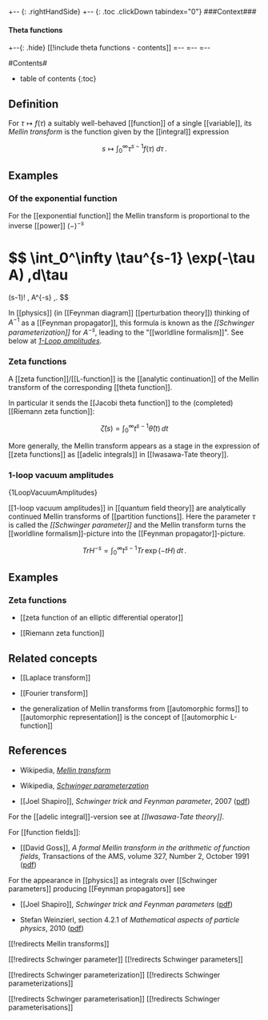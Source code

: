 
+-- {: .rightHandSide}
+-- {: .toc .clickDown tabindex="0"}
###Context###
#### Theta functions
+--{: .hide}
[[!include theta functions - contents]]
=--
=--
=--


#Contents#
* table of contents
{:toc}

## Definition

For $\tau \mapsto f(\tau)$ a suitably well-behaved [[function]] of a single [[variable]], its _Mellin transform_ is the function given by the [[integral]] expression

$$
  s \mapsto \int_0^\infty \tau^{s-1} f(\tau) \; d\tau
 \,.
$$

## Examples

### Of the exponential function

For the [[exponential function]] the Mellin transform is proportional to the inverse [[power]] $(-)^{-s}$

$$
  \int_0^\infty \tau^{s-1} \exp(-\tau A) \,d\tau
  =
  (s-1)! \, A^{-s}
  \,.
$$

In [[physics]] (in [[Feynman diagram]] [[perturbation theory]]) thinking of $A^{-1}$ as a [[Feynman propagator]], this formula is known as the _[[Schwinger parameterization]]_ for $A^{-s}$, leading to the "[[worldline formalism]]". See below at _[1-Loop amplitudes](#1LoopVacuumAmplitudes)_.

### Zeta functions

A [[zeta function]]/[[L-function]] is the [[analytic continuation]] of the Mellin transform of the corresponding [[theta function]].

In particular it sends the [[Jacobi theta function]] to the (completed) [[Riemann zeta function]]:

$$ \hat \zeta(s) = \int_0^\infty t^{s-1} \hat \theta(t) \, d t $$

More generally, the Mellin transform appears as a stage in the expression of [[zeta functions]] as [[adelic integrals]] in [[Iwasawa-Tate theory]].

### 1-loop vacuum amplitudes
 {1LoopVacuumAmplitudes}

[[1-loop vacuum amplitudes]] in [[quantum field theory]] are analytically continued Mellin transforms of [[partition functions]]. Here the parameter $\tau$ is called the _[[Schwinger parameter]]_ and the Mellin transform turns the [[worldline formalism]]-picture into the [[Feynman propagator]]-picture.

$$ Tr H^{-s} = \int_0^\infty t^{s-1} Tr\, \exp(- t H) \, d t \,. $$ 

## Examples

### Zeta functions

* [[zeta function of an elliptic differential operator]]

* [[Riemann zeta function]]

## Related concepts

* [[Laplace transform]]

* [[Fourier transform]]

* the generalization of Mellin transforms from [[automorphic forms]] to [[automorphic representation]] is the concept of [[automorphic L-function]]

## References

* Wikipedia, _[Mellin transform](http://en.wikipedia.org/wiki/Mellin_transform)_

* Wikipedia, _[Schwinger parameterzation](https://en.wikipedia.org/wiki/Schwinger_parametrization)_

* [[Joel Shapiro]], _Schwinger trick and Feynman parameter_, 2007 ([pdf](https://www.physics.rutgers.edu/grad/615/lects/schwingertrick.pdf))

For the [[adelic integral]]-version see at _[[Iwasawa-Tate theory]]_.

For [[function fields]]:

* [[David Goss]], _A formal Mellin transform in the arithmetic of function fields_, Transactions of the AMS, volume 327, Number 2, October 1991 ([pdf](http://www.ams.org/journals/tran/1991-327-02/S0002-9947-1991-1041048-5/S0002-9947-1991-1041048-5.pdf))

For the appearance in  [[physics]] as integrals over [[Schwinger parameters]] producing [[Feynman propagators]] see

* [[Joel Shapiro]], _Schwinger trick and Feynman parameters_ ([pdf](https://www.physics.rutgers.edu/grad/613/615lects/schwingertrick.pdf))

* Stefan Weinzierl, section 4.2.1 of _Mathematical aspects of particle physics_, 2010 ([pdf](http://wwwthep.physik.uni-mainz.de/~stefanw/download/script_thep2.pdf))

[[!redirects Mellin transforms]]

[[!redirects Schwinger parameter]]
[[!redirects Schwinger parameters]]

[[!redirects Schwinger parameterization]]
[[!redirects Schwinger parameterizations]]

[[!redirects Schwinger parameterisation]]
[[!redirects Schwinger parameterisations]]

